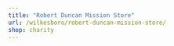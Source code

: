 ```yaml
---
title: "Robert Duncan Mission Store"
url: /wilkesboro/robert-duncan-mission-store/
shop: charity
---
```

